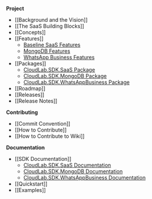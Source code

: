 **Project**
- [[Background and the Vision]]
- [[The SaaS Building Blocks]]
- [[Concepts]]
- [[Features]]
  - [Baseline SaaS Features](https://github.com/cloudlabtech/SDK/wiki/CloudLab-SDK-SaaS-Features)
  - [MongoDB Features](https://github.com/cloudlabtech/SDK/wiki/CloudLab-SDK-MongoDB-Features)
  - [WhatsApp Business Features](https://github.com/cloudlabtech/SDK/wiki/CloudLab-SDK-WhatsAppBusiness-Features)
- [[Packages]]
  - [CloudLab.SDK.SaaS Package](https://github.com/cloudlabtech/SDK/wiki/CloudLab-SDK-SaaS-Package)
  - [CloudLab.SDK.MongoDB Package](https://github.com/cloudlabtech/SDK/wiki/CloudLab-SDK-MongoDB-Package)
  - [CloudLab.SDK.WhatsAppBusiness Package](https://github.com/cloudlabtech/SDK/wiki/CloudLab-SDK-WhatsAppBusiness-Package)
- [[Roadmap]]
- [[Releases]]
- [[Release Notes]]
  
**Contributing**
- [[Commit Convention]]
- [[How to Contribute]]
- [[How to Contribute to Wiki]]

**Documentation**
- [[SDK Documentation]]
  - [CloudLab.SDK.SaaS Documentation](https://github.com/cloudlabtech/SDK-SaaS/wiki/cloudlab.sdk.saas.index)
  - [CloudLab.SDK.MongoDB Documentation](https://github.com/cloudlabtech/SDK-SaaS/wiki/cloudlab.sdk.mongodb.index)
  - [CloudLab.SDK.WhatsAppBusiness Documentation](#)
- [[Quickstart]]
- [[Examples]]
